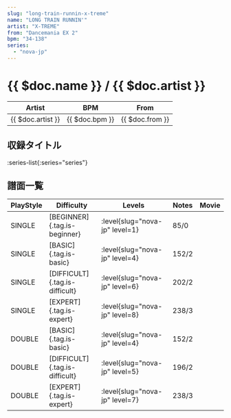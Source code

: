 ```yaml
---
slug: "long-train-runnin-x-treme"
name: "LONG TRAIN RUNNIN'"
artist: "X-TREME"
from: "Dancemania EX 2"
bpm: "34-138"
series:
  - "nova-jp"
---
```


# {{ $doc.name }} / {{ $doc.artist }}

|Artist|BPM|From|
|------|---|----|
|{{ $doc.artist }}|{{ $doc.bpm }}|{{ $doc.from }}|

## 収録タイトル

:series-list{:series="series"}

## 譜面一覧

|PlayStyle|Difficulty|Levels|Notes|Movie|
|---------|----------|------|-----|-----|
|SINGLE|[BEGINNER]{.tag.is-beginner}|:level{slug="nova-jp" level=1}|85/0||
|SINGLE|[BASIC]{.tag.is-basic}|:level{slug="nova-jp" level=4}|152/2||
|SINGLE|[DIFFICULT]{.tag.is-difficult}|:level{slug="nova-jp" level=6}|202/2||
|SINGLE|[EXPERT]{.tag.is-expert}|:level{slug="nova-jp" level=8}|238/3||
|DOUBLE|[BASIC]{.tag.is-basic}|:level{slug="nova-jp" level=4}|152/2||
|DOUBLE|[DIFFICULT]{.tag.is-difficult}|:level{slug="nova-jp" level=5}|196/2||
|DOUBLE|[EXPERT]{.tag.is-expert}|:level{slug="nova-jp" level=7}|238/3||
